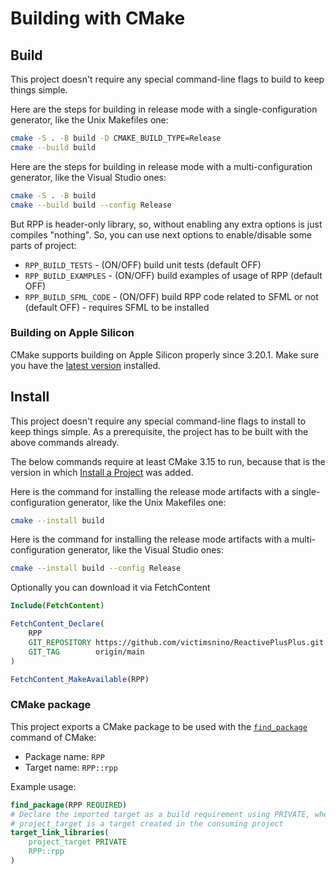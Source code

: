 # Building with CMake

## Build

This project doesn't require any special command-line flags to build to keep
things simple.

Here are the steps for building in release mode with a single-configuration
generator, like the Unix Makefiles one:

```sh
cmake -S . -B build -D CMAKE_BUILD_TYPE=Release
cmake --build build
```

Here are the steps for building in release mode with a multi-configuration
generator, like the Visual Studio ones:

```sh
cmake -S . -B build
cmake --build build --config Release
```

But RPP is header-only library, so, without enabling any extra options is just compiles "nothing". So, you can use next options to enable/disable some parts of project:

- `RPP_BUILD_TESTS` - (ON/OFF) build unit tests (default OFF)
- `RPP_BUILD_EXAMPLES` - (ON/OFF) build examples of usage of RPP (default OFF)
- `RPP_BUILD_SFML_CODE` - (ON/OFF) build RPP code related to SFML or not (default OFF) - requires SFML to be installed


### Building on Apple Silicon

CMake supports building on Apple Silicon properly since 3.20.1. Make sure you
have the [latest version][1] installed.

## Install

This project doesn't require any special command-line flags to install to keep
things simple. As a prerequisite, the project has to be built with the above
commands already.

The below commands require at least CMake 3.15 to run, because that is the
version in which [Install a Project][2] was added.

Here is the command for installing the release mode artifacts with a
single-configuration generator, like the Unix Makefiles one:

```sh
cmake --install build
```

Here is the command for installing the release mode artifacts with a
multi-configuration generator, like the Visual Studio ones:

```sh
cmake --install build --config Release
```

Optionally you can download it via FetchContent

```cmake
Include(FetchContent)

FetchContent_Declare(
    RPP
    GIT_REPOSITORY https://github.com/victimsnino/ReactivePlusPlus.git
    GIT_TAG        origin/main
)

FetchContent_MakeAvailable(RPP)
```

### CMake package

This project exports a CMake package to be used with the [`find_package`][3]
command of CMake:

* Package name: `RPP`
* Target name: `RPP::rpp`

Example usage:

```cmake
find_package(RPP REQUIRED)
# Declare the imported target as a build requirement using PRIVATE, where
# project_target is a target created in the consuming project
target_link_libraries(
    project_target PRIVATE
    RPP::rpp
)
```

[1]: https://cmake.org/download/
[2]: https://cmake.org/cmake/help/latest/manual/cmake.1.html#install-a-project
[3]: https://cmake.org/cmake/help/latest/command/find_package.html
